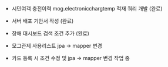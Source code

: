 - 시민여객 충전이력 mog.electronicchargtemp 적재 쿼리 개발 (완료)
- 서버 배포 기안서 작성 (완료)
- 장애 대시보드 검색 조건 추가 (완료)
- 모그관제 사용리스트 jpa -> mapper 변경

- 카드 등록 시 조건 수정 및 jpa -> mapper 변경 작업 중
